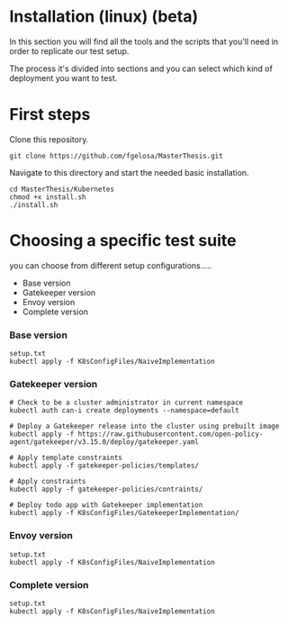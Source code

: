 # Installation (linux) (beta)
In this section you will find all the tools and the scripts that you'll need in order to replicate our test setup.

The process it's divided into sections and you can select which kind of deployment you want to test.

# First steps
Clone this repository.
```
git clone https://github.com/fgelosa/MasterThesis.git
```
Navigate to this directory and start the needed basic installation.
```
cd MasterThesis/Kubernetes
chmod +x install.sh
./install.sh
```


# Choosing a specific test suite
you can choose from different setup configurations.....
- Base version
- Gatekeeper version
- Envoy version
- Complete version

### Base version
```
setup.txt
kubectl apply -f K8sConfigFiles/NaiveImplementation

```
### Gatekeeper version
```
# Check to be a cluster administrator in current namespace
kubectl auth can-i create deployments --namespace=default

# Deploy a Gatekeeper release into the cluster using prebuilt image
kubectl apply -f https://raw.githubusercontent.com/open-policy-agent/gatekeeper/v3.15.0/deploy/gatekeeper.yaml

# Apply template constraints
kubectl apply -f gatekeeper-policies/templates/

# Apply constraints
kubectl apply -f gatekeeper-policies/contraints/

# Deploy todo app with Gatekeeper implementation
kubectl apply -f K8sConfigFiles/GatekeeperImplementation/
```
### Envoy version
```
setup.txt
kubectl apply -f K8sConfigFiles/NaiveImplementation

```
### Complete version
```
setup.txt
kubectl apply -f K8sConfigFiles/NaiveImplementation

```
